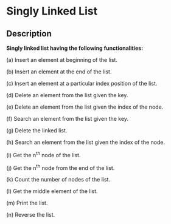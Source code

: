 # Singly Linked List

## Description

**Singly linked list having the following functionalities:**

(a) Insert an element at beginning of the list.

(b) Insert an element at the end of the list.

(c) Insert an element at a particular index position of the list.

(d) Delete an element from the list given the key.

(e) Delete an element from the list given the index of the node.

(f) Search an element from the list given the key.

(g) Delete the linked list.

(h) Search an element from the list given the index of the node.

(i) Get the n<sup>th</sup> node of the list.

(j) Get the n<sup>th</sup> node from the end of the list.

(k) Count the number of nodes of the list.

(l) Get the middle element of the list.

(m) Print the list.

(n) Reverse the list.
